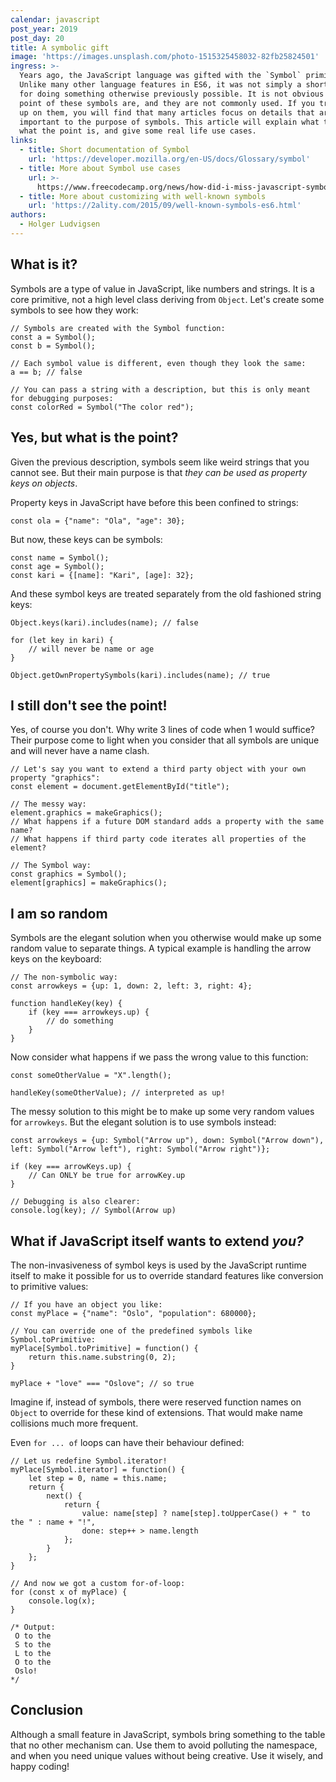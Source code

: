 ```yaml
---
calendar: javascript
post_year: 2019
post_day: 20
title: A symbolic gift
image: 'https://images.unsplash.com/photo-1515325458032-82fb25824501'
ingress: >-
  Years ago, the JavaScript language was gifted with the `Symbol` primitive.
  Unlike many other language features in ES6, it was not simply a shorter syntax
  for doing something otherwise previously possible. It is not obvious what the
  point of these symbols are, and they are not commonly used. If you try to read
  up on them, you will find that many articles focus on details that are not
  important to the purpose of symbols. This article will explain what they are,
  what the point is, and give some real life use cases.
links:
  - title: Short documentation of Symbol
    url: 'https://developer.mozilla.org/en-US/docs/Glossary/symbol'
  - title: More about Symbol use cases
    url: >-
      https://www.freecodecamp.org/news/how-did-i-miss-javascript-symbols-c1f1c0e1874a/
  - title: More about customizing with well-known symbols
    url: 'https://2ality.com/2015/09/well-known-symbols-es6.html'
authors:
  - Holger Ludvigsen
---
```

## What is it?

Symbols are a type of value in JavaScript, like numbers and strings. It is a core primitive, not a high level class deriving from `Object`. Let's create some symbols to see how they work:

    // Symbols are created with the Symbol function:
    const a = Symbol();
    const b = Symbol();
    
    // Each symbol value is different, even though they look the same:
    a == b; // false
    
    // You can pass a string with a description, but this is only meant for debugging purposes:
    const colorRed = Symbol("The color red");

## Yes, but what is the point?

Given the previous description, symbols seem like weird strings that you cannot see. But their main purpose is that _they can be used as property keys on objects_. 

Property keys in JavaScript have before this been confined to strings:

    const ola = {"name": "Ola", "age": 30};

But now, these keys can be symbols:
    
    const name = Symbol();
    const age = Symbol();
    const kari = {[name]: "Kari", [age]: 32};

And these symbol keys are treated separately from the old fashioned string keys:

    Object.keys(kari).includes(name); // false
    
    for (let key in kari) {
        // will never be name or age
    }
    
    Object.getOwnPropertySymbols(kari).includes(name); // true

## I still don't see the point!

Yes, of course you don't. Why write 3 lines of code when 1 would suffice? Their purpose come to light when you consider that all symbols are unique and will never have a name clash. 

    // Let's say you want to extend a third party object with your own property "graphics":
    const element = document.getElementById("title");
    
    // The messy way:
    element.graphics = makeGraphics();
    // What happens if a future DOM standard adds a property with the same name?
    // What happens if third party code iterates all properties of the element?
    
    // The Symbol way:
    const graphics = Symbol();
    element[graphics] = makeGraphics();

## I am so random

Symbols are the elegant solution when you otherwise would make up some random value to separate things. A typical example is handling the arrow keys on the keyboard:

    // The non-symbolic way:
    const arrowkeys = {up: 1, down: 2, left: 3, right: 4};
    
    function handleKey(key) {
        if (key === arrowkeys.up) {
            // do something
        }
    }

Now consider what happens if we pass the wrong value to this function:

    const someOtherValue = "X".length();
    
    handleKey(someOtherValue); // interpreted as up!

The messy solution to this might be to make up some very random values for `arrowkeys`. But the elegant solution is to use symbols instead:

    const arrowkeys = {up: Symbol("Arrow up"), down: Symbol("Arrow down"), left: Symbol("Arrow left"), right: Symbol("Arrow right")};
    
    if (key === arrowKeys.up) {
        // Can ONLY be true for arrowKey.up
    }
    
    // Debugging is also clearer:
    console.log(key); // Symbol(Arrow up)

## What if JavaScript itself wants to extend _you?_

The non-invasiveness of symbol keys is used by the JavaScript runtime itself to make it possible for us to override standard features like conversion to primitive values:

    // If you have an object you like:
    const myPlace = {"name": "Oslo", "population": 680000};
    
    // You can override one of the predefined symbols like Symbol.toPrimitive:
    myPlace[Symbol.toPrimitive] = function() {
        return this.name.substring(0, 2);
    }
    
    myPlace + "love" === "Oslove"; // so true

Imagine if, instead of symbols, there were reserved function names on `Object` to override for these kind of extensions. That would make name collisions much more frequent.

Even `for ... of` loops can have their behaviour defined:

    // Let us redefine Symbol.iterator!
    myPlace[Symbol.iterator] = function() {
        let step = 0, name = this.name;
        return {
            next() {
                return {
                    value: name[step] ? name[step].toUpperCase() + " to the " : name + "!", 
                    done: step++ > name.length
                };
            }
        };
    }
    
    // And now we got a custom for-of-loop:
    for (const x of myPlace) {
        console.log(x);
    }
    
    /* Output:
     O to the 
     S to the 
     L to the 
     O to the 
     Oslo!
    */

## Conclusion

Although a small feature in JavaScript, symbols bring something to the table that no other mechanism can. Use them to avoid polluting the namespace, and when you need unique values without being creative. Use it wisely, and happy coding!
